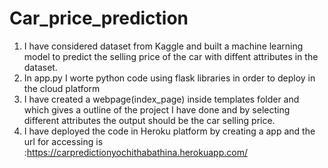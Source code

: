 # Car_price_prediction

1. I have considered dataset from Kaggle and built a machine learning model to predict the selling price of the car with diffent attributes in the dataset.
2. In app.py I worte python code using flask libraries in order to deploy in the cloud platform
3. I have created a webpage(index_page) inside templates folder and which gives a outline of the project I have done and by selecting different attributes the output should be the car selling price.
4. I have deployed the code in Heroku platform by creating a app and the url for accessing is :https://carpredictionyochithabathina.herokuapp.com/

